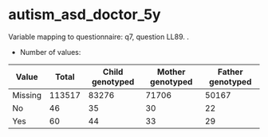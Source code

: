 # autism_asd_doctor_5y
Variable mapping to questionnaire: q7, question LL89.
.
- Number of values:

| Value | Total | Child genotyped | Mother genotyped | Father genotyped |
| ----- | ----- | --------------- | ---------------- | ---------------- |
| Missing | 113517 | 83276 | 71706 | 50167 |
| No | 46 | 35 | 30 |22 |
| Yes | 60 | 44 | 33 |29 |



